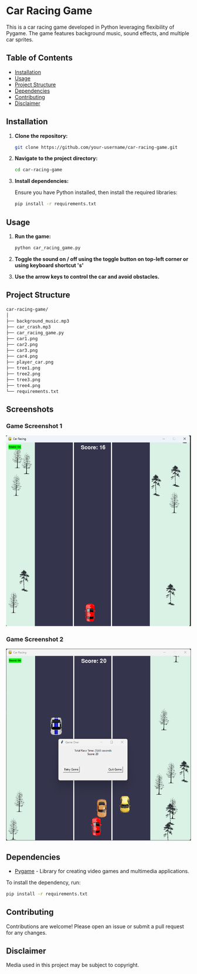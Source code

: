 # Car Racing Game
This is a car racing game developed in Python leveraging flexibility of Pygame. The game features background music, sound effects, and multiple car sprites.

## Table of Contents
- [Installation](#installation)
- [Usage](#usage)
- [Project Structure](#project-structure)
- [Dependencies](#dependencies)
- [Contributing](#contributing)
- [Disclaimer](#disclaimer)

## Installation

1. **Clone the repository:**

   ```bash
   git clone https://github.com/your-username/car-racing-game.git
   ```

2. **Navigate to the project directory:**

   ```bash
   cd car-racing-game
   ```

3. **Install dependencies:**

   Ensure you have Python installed, then install the required libraries:

   ```bash
   pip install -r requirements.txt
   ```

## Usage

1. **Run the game:**

   ```bash
   python car_racing_game.py
   ```

2. **Toggle the sound on / off using the toggle button on top-left corner or using keyboard shortcut 's'**

3. **Use the arrow keys to control the car and avoid obstacles.**

## Project Structure

```
car-racing-game/
│
├── background_music.mp3
├── car_crash.mp3
├── car_racing_game.py
├── car1.png
├── car2.png
├── car3.png
├── car4.png
├── player_car.png
├── tree1.png
├── tree2.png
├── tree3.png
├── tree4.png
└── requirements.txt
```

## Screenshots

### Game Screenshot 1
![Game Screenshot 1](https://github.com/rathoresaurabh5/car_racing_game/blob/main/game_screenshot_1.png)

### Game Screenshot 2
![Game Screenshot 2](https://github.com/rathoresaurabh5/car_racing_game/blob/main/game_screenshot_2.png)


## Dependencies

- [Pygame](https://www.pygame.org/) - Library for creating video games and multimedia applications.

To install the dependency, run:

```bash
pip install -r requirements.txt
```

## Contributing

Contributions are welcome! Please open an issue or submit a pull request for any changes.


## Disclaimer

Media used in this project may be subject to copyright.
